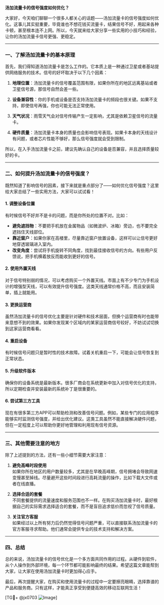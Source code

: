 **汤加流量卡的信号强度如何优化？**

大家好，今天咱们聊聊一个很多人都关心的话题——汤加流量卡的信号强度如何优化。这事儿其实挺重要，毕竟谁也不想花钱买流量卡，结果信号不好，用起来各种卡顿，甚至根本连不上网。所以，今天就来给大家分享一些实用的小技巧和经验，让你的汤加流量卡信号更强、更稳定。

---

### 一、了解汤加流量卡的基本原理

首先，我们得知道汤加流量卡是怎么工作的。它本质上是一种通过卫星或者基站提供网络服务的技术。信号的好坏取决于以下几个因素：

1. **地理位置**：汤加流量卡的信号覆盖范围有限，如果你所在的地区远离基站或者卫星信号源，那信号自然会差一些。
   
2. **设备兼容性**：你的手机或设备是否支持汤加流量卡的频段也很关键。如果不支持，即使信号再强，你也可能无法正常使用。

3. **天气状况**：雨雪天气会对信号传输产生一定影响，尤其是依赖卫星信号的流量卡。

4. **硬件质量**：汤加流量卡本身的质量也会影响信号表现。如果卡本身的天线设计有问题，或者芯片性能不够好，那么信号强度就会受到限制。

所以，在入手汤加流量卡之前，建议先确认自己的设备是否兼容，并且选择质量较好的卡。

---

### 二、如何提升汤加流量卡的信号强度？

既然知道了影响信号的因素，接下来就是重点部分了——如何优化信号强度？这里给大家总结了一些实用方法，大家可以试试看！

#### 1. **调整设备位置**
有时候信号不好并不是卡的问题，而是你所处的位置不对。比如：
- **避免遮挡物**：不要把手机放在金属物品（如微波炉、冰箱）旁边，也不要完全遮挡住天线部位。
- **靠近窗户**：如果你家在高楼里，尽量靠近窗户放置设备，这样可以让信号更好地穿透玻璃进入室内。
- **改变角度**：尝试将手机旋转不同角度，找到最佳接收信号的方向。有些用户反馈说，把手机横着放反而能收到更好的信号。

#### 2. **使用外置天线**
对于信号特别弱的情况，可以考虑购买一个外置天线。市面上有不少专门为手机设计的增强型天线，可以有效提升信号强度。这类天线通常价格不高，而且安装简单，插上就能用。

#### 3. **更换运营商**
虽然汤加流量卡的信号优化主要是针对硬件和技术层面，但换个运营商有时也能带来意想不到的效果。如果你发现某个区域内的某家运营商信号较好，不妨试试切换到这家运营商看看。

#### 4. **重启设备**
有时候信号问题只是暂时性的技术故障。试着关机重启一下，可能会让信号恢复到正常状态。

#### 5. **升级软件版本**
确保你的设备系统是最新版本。很多厂商会在系统更新中加入对信号优化的支持，所以定期检查并安装最新的系统补丁是很重要的。

#### 6. **尝试第三方工具**
现在有很多第三方APP可以帮助检测和改善信号问题。例如，某些专门的应用程序能够实时监测信号强度，并给出优化建议。这类工具虽然不能直接解决硬件问题，但在一定程度上可以帮助你更好地管理和利用现有信号资源。

---

### 三、其他需要注意的地方

除了上述提到的方法，还有一些小细节需要大家注意：

1. **避免高峰时段使用**  
   如果你所在地区的用户数量较多，尤其是在早晚高峰期，信号拥堵会导致网速变慢甚至掉线。尽量避开这些时间段进行高耗流量的操作，比如下载大文件或者在线直播。

2. **选择合适的套餐**  
   不同套餐提供的流量速度和服务范围也不一样。在购买汤加流量卡时，最好根据自己的实际需求选择适合的套餐，而不是盲目追求低价而忽视了信号质量。

3. **关注官方客服**  
   如果经过以上所有努力后仍然觉得信号问题严重，可以直接联系汤加流量卡的官方客服寻求帮助。他们通常会提供专业的技术支持和解决方案。

---

### 四、总结

总的来说，汤加流量卡的信号优化是一个多方面共同作用的过程。从硬件到软件，从个人操作到外部环境，每一个环节都可能影响最终的结果。希望这篇文章能帮到大家，让大家在使用汤加流量卡时更加得心应手。

最后，再次提醒大家，在购买和使用流量卡的过程中一定要擦亮眼睛，选择靠谱的产品和服务商。只有这样，才能真正享受到便捷高效的移动互联网生活！

[TG💪+ @jx0703 ![Image](https://github.com/user-attachments/assets/dbca1d08-cadb-493c-b0ec-ad6f7a83f270)]